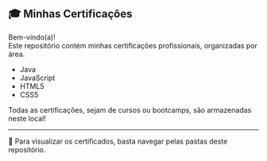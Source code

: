 ## 🎓 Minhas Certificações

Bem-vindo(a)!  
Este repositório contém minhas certificações profissionais, organizadas por área.

- Java
- JavaScript
- HTML5
- CSS5

Todas as certificações, sejam de cursos ou bootcamps, são armazenadas neste local!  

---
📂 Para visualizar os certificados, basta navegar pelas pastas deste repositório.
